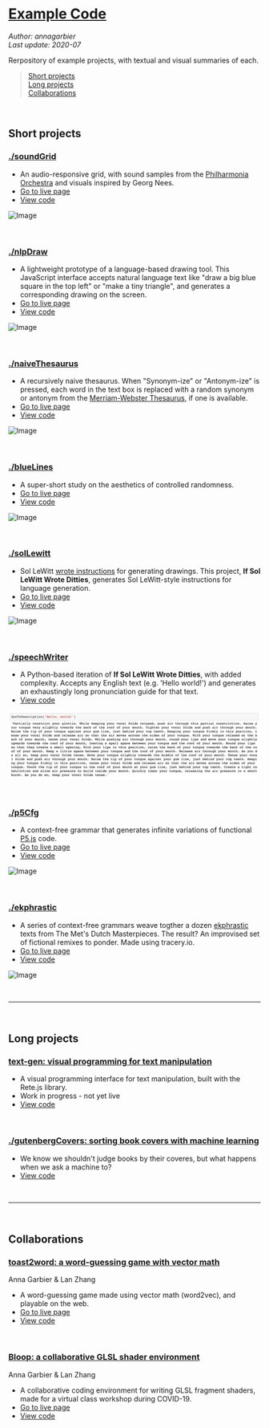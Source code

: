 # [Example Code](https://github.com/annagarbier/annagarbier.github.io/tree/master/exampleCode)

*Author: annagarbier*     
*Last update: 2020-07*

Rerpository of example projects, with textual and visual summaries of each.

> <a href="#short-projects">Short projects</a><br>
<a href="#long-projects">Long projects</a><br>
<a href="#collaborations">Collaborations</a>

<br>

<h2 id="short-projects">Short projects</h2>

### [./soundGrid](https://github.com/annagarbier/annagarbier.github.io/tree/master/exampleCode/soundGrid)

* An audio-responsive grid, with sound samples from the
[Philharmonia Orchestra](https://philharmonia.co.uk/resources/sound-samples/)
and visuals inspired by Georg Nees.
* [Go to live page](https://annagarbier.github.io/exampleCode/soundGrid/)
* [View code](https://github.com/annagarbier/exampleCode/edit/master/soundGrid)

![Image](https://annagarbier.github.io/exampleCode/soundGrid/sound_grid.png)

<br>

### [./nlpDraw](https://github.com/annagarbier/exampleCode/edit/master/nlpDraw)

* A lightweight prototype of a language-based drawing tool. This JavaScript
interface accepts natural language text like "draw a big blue square in
the top left" or "make a tiny triangle", and generates a corresponding
drawing on the screen.
* [Go to live page](https://annagarbier.github.io/exampleCode/nlpDraw/)
* [View code](https://github.com/annagarbier/exampleCode/edit/master/nlpDraw)

![Image](https://annagarbier.github.io/exampleCode/nlpDraw/nlpDrawImg.png)

<br>

### [./naiveThesaurus](https://github.com/annagarbier/annagarbier.github.io/tree/master/exampleCode/naiveThesaurus)

* A recursively naive thesaurus. When "Synonym-ize" or "Antonym-ize" is
pressed, each word in the text box is replaced with a random synonym
or antonym from the [Merriam-Webster Thesaurus](https://www.dictionaryapi.com/products/api-collegiate-thesaurus),
if one is available.
* [Go to live page](https://annagarbier.github.io/exampleCode/naiveThesaurus/)
* [View code](https://github.com/annagarbier/annagarbier.github.io/tree/master/exampleCode/naiveThesaurus)

![Image](https://annagarbier.github.io/exampleCode/naiveThesaurus/naiveThesaurus.png)

<br>

### [./blueLines](https://github.com/annagarbier/exampleCode/edit/master/blueLines)

* A super-short study on the aesthetics of controlled randomness.
* [Go to live page](https://annagarbier.github.io/exampleCode/blueLines/)
* [View code](https://github.com/annagarbier/exampleCode/edit/master/blueLines)

![Image](https://annagarbier.github.io/exampleCode/blueLines/blueLinesImg.png)

<br>

### [./solLewitt](https://github.com/annagarbier/exampleCode/edit/master/solLewitt)

* Sol LeWitt [wrote instructions](https://www.google.com/search?q=sol+lewitt+wall+drawing+instructions&rlz=1C5CHFA_enUS807US807&source=lnms&tbm=isch&sa=X&ved=0ahUKEwjk-Py8h_bgAhVCZN8KHZKrBV4Q_AUIDigB&biw=1440&bih=766)
for generating drawings. This project, **If Sol LeWitt Wrote Ditties**, generates
Sol LeWitt-style instructions for language generation.
* [Go to live page](https://annagarbier.github.io/exampleCode/solLewitt/)
* [View code](https://github.com/annagarbier/exampleCode/edit/master/solLewitt)

![Image](https://annagarbier.github.io/exampleCode/solLewitt/solLewittImg.png)

<br>

### [./speechWriter](https://github.com/annagarbier/annagarbier.github.io/tree/master/exampleCode/speechWriter)

* A Python-based iteration of **If Sol LeWitt Wrote Ditties**, with added complexity.
Accepts any English text (e.g. 'Hello world!') and generates an exhaustingly long pronunciation guide for that text. 
* [View code](https://github.com/annagarbier/annagarbier.github.io/tree/master/exampleCode/speechWriter)

![Image](https://github.com/annagarbier/annagarbier.github.io/blob/master/exampleCode/speechWriter/speech_writer.png)

<br>

### [./p5Cfg](https://github.com/annagarbier/exampleCode/edit/master/p5Cfg)

* A context-free grammar that generates infinite variations of functional [P5.js](https://p5js.org/) code.
* [Go to live page](https://annagarbier.github.io/exampleCode/p5Cfg/)
* [View code](https://github.com/annagarbier/exampleCode/edit/master/p5Cfg)

![Image](https://annagarbier.github.io/exampleCode/p5Cfg/example_ten.png)

<br>

### [./ekphrastic](https://github.com/annagarbier/exampleCode/edit/master/ekphrastic)

* A series of context-free grammars weave togther a dozen [ekphrastic](https://en.wikipedia.org/wiki/Ekphrasis) texts
from The Met's Dutch Masterpieces. The result? An improvised set of fictional
remixes to ponder. Made using tracery.io.
* [Go to live page](https://annagarbier.github.io/exampleCode/ekphrastic/)
* [View code](https://github.com/annagarbier/exampleCode/edit/master/ekphrastic)

![Image](https://annagarbier.github.io/exampleCode/ekphrastic/ekphrastic.png)

<br>

<hr>

<br>

<h2 id="long-projects">Long projects</h2>

### [text-gen: visual programming for text manipulation](https://github.com/annagarbier/text_gen)

* A visual programming interface for text manipulation, built with the Rete.js library.
* Work in progress - not yet live
* [View code](https://github.com/annagarbier/text_gen)

<br>

### [./gutenbergCovers: sorting book covers with machine learning](https://github.com/annagarbier/text_gen)

* We know we shouldn't judge books by their coveres, but what happens when we ask a machine to?
* [View code](https://github.com/annagarbier/text_gen)

<br>

<hr>

<br>

<h2 id="collaborations">Collaborations</h2>

### [toast2word: a word-guessing game with vector math](https://github.com/lanzhang76/toast)
Anna Garbier & Lan Zhang
* A word-guessing game made using vector math (word2vec), and playable on the web.
* [Go to live page](https://toast2word.netlify.app/)
* [View code](https://github.com/lanzhang76/toast)

<br>

### [Bloop: a collaborative GLSL shader environment](https://github.com/lanzhang76/bloop_shader_app)
Anna Garbier & Lan Zhang
* A collaborative coding environment for writing GLSL fragment shaders, made for a virtual class workshop during COVID-19.
* [Go to live page](https://bloopp.herokuapp.com/)
* [View code](https://github.com/lanzhang76/bloop_shader_app)

